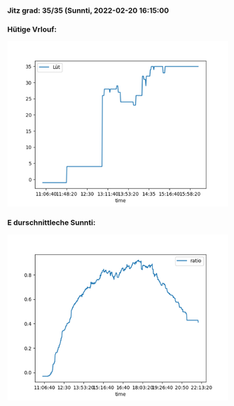 ### Jitz grad: 35/35 (Sunnti, 2022-02-20 16:15:00

### Hütige Vrlouf:
![Graph](Today.png)

### E durschnittleche Sunnti:
![Graph](Sunnti.png)